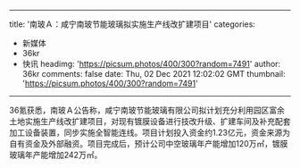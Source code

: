 
---
title: '南玻Ａ：咸宁南玻节能玻璃拟实施生产线改扩建项目'
categories: 
 - 新媒体
 - 36kr
 - 快讯
headimg: 'https://picsum.photos/400/300?random=7491'
author: 36kr
comments: false
date: Thu, 02 Dec 2021 12:02:02 GMT
thumbnail: 'https://picsum.photos/400/300?random=7491'
---

<div>   
36氪获悉，南玻Ａ公告称，咸宁南玻节能玻璃有限公司拟计划充分利用园区富余土地实施生产线改扩建项目，对现有镀膜设备进行技改升级、扩建车间及补充配套加工设备装置，同步实施全智能连线。项目计划投入资金约1.23亿元，资金来源为自有资金及外部融资。项目完成后，预计公司中空玻璃年产能增加120万㎡，镀膜玻璃年产能增加242万㎡。  
</div>
            